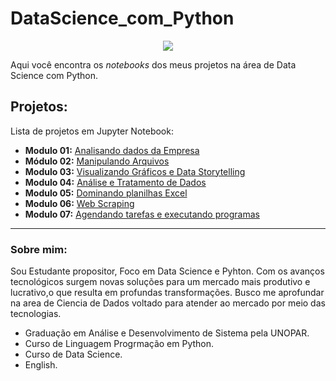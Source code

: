 # DataScience_com_Python


<p align="center">
  <img src="https://user-images.githubusercontent.com/85299449/135765824-32af174f-6ac2-402e-bf18-f3951a2f4d4f.png" >
</p>

Aqui você encontra os *notebooks* dos meus projetos na área de Data Science com Python.

## Projetos:
Lista de projetos em Jupyter Notebook:

* **Modulo 01:** [Analisando dados da Empresa](https://github.com/Adrino-de-Jesus/DataScience_com_Python/blob/main/Analisando_Dados_da_Empresa.ipynb)
* **Módulo 02:** [Manipulando Arquivos](https://github.com/Adrino-de-Jesus/DataScience_com_Python/blob/main/Manipulando_Arquivos.ipynb)
* **Modulo 03:** [Visualizando Gráficos e Data Storytelling](https://github.com/Adrino-de-Jesus/DataScience_com_Python/blob/main/Data_Storytelling_com_Python.ipynb)
* **Modulo 04:** [Análise e Tratamento de Dados](https://github.com/Adrino-de-Jesus/DataScience_com_Python/blob/main/Explora%C3%A7%C3%A3o_dos_Dados_com_Pandas.ipynb)
* **Modulo 05:** [Dominando planilhas Excel]()
* **Modulo 06:** [Web Scraping]()
* **Modulo 07:** [Agendando tarefas e executando programas]()

---

### Sobre mim:

Sou Estudante propositor, Foco em Data Science e Pyhton.
Com os avanços tecnológicos surgem novas soluções para um mercado mais produtivo e lucrativo,o que resulta em profundas transformações.
Busco me aprofundar na area de Ciencia de Dados voltado para atender ao mercado por meio das tecnologias. 

* Graduação em Análise e Desenvolvimento de Sistema pela UNOPAR.
* Curso de Linguagem Progrmação em Python.
* Curso de Data Science.
* English.
